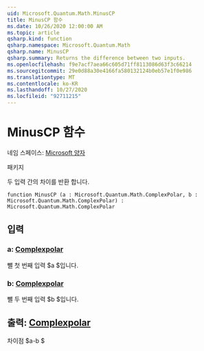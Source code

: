 ```yaml
---
uid: Microsoft.Quantum.Math.MinusCP
title: MinusCP 함수
ms.date: 10/26/2020 12:00:00 AM
ms.topic: article
qsharp.kind: function
qsharp.namespace: Microsoft.Quantum.Math
qsharp.name: MinusCP
qsharp.summary: Returns the difference between two inputs.
ms.openlocfilehash: f9e7acf7aea66c605d71ff8113086d63f3c66214
ms.sourcegitcommit: 29e0d88a30e4166fa580132124b0eb57e1f0e986
ms.translationtype: MT
ms.contentlocale: ko-KR
ms.lasthandoff: 10/27/2020
ms.locfileid: "92711215"
---
```

# <a name="minuscp-function"></a>MinusCP 함수

네임 스페이스: [Microsoft 양자](xref:Microsoft.Quantum.Math)

패키지 [](https://nuget.org/packages/)


두 입력 간의 차이를 반환 합니다.

```qsharp
function MinusCP (a : Microsoft.Quantum.Math.ComplexPolar, b : Microsoft.Quantum.Math.ComplexPolar) : Microsoft.Quantum.Math.ComplexPolar
```


## <a name="input"></a>입력

### <a name="a--complexpolar"></a>a: [Complexpolar](xref:Microsoft.Quantum.Math.ComplexPolar)

뺄 첫 번째 입력 $a $입니다.


### <a name="b--complexpolar"></a>b: [Complexpolar](xref:Microsoft.Quantum.Math.ComplexPolar)

뺄 두 번째 입력 $b $입니다.



## <a name="output--complexpolar"></a>출력: [Complexpolar](xref:Microsoft.Quantum.Math.ComplexPolar)

차이점 $a-b $